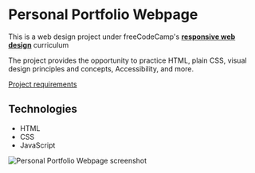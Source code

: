 # Personal Portfolio Webpage

This is a web design project under freeCodeCamp's [**responsive web design**](https://www.freecodecamp.org/learn/responsive-web-design/) curriculum

The project provides the opportunity to practice HTML, plain CSS, visual design principles and concepts, Accessibility, and more.

[Project requirements](https://www.freecodecamp.org/learn/responsive-web-design/responsive-web-design-projects/build-a-personal-portfolio-webpage)

## Technologies
* HTML
* CSS 
* JavaScript

![Personal Portfolio Webpage screenshot](https://github.com/dewslyse/personal-portfolio-webpage/blob/main/portfolio-page.png)
